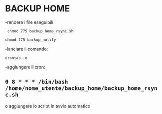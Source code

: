 # BACKUP HOME

-rendere i file eseguibili

`` chmod 775 backup_home_rsync.sh``

``chmod 775 backup_notify``

-lanciare il comando:

``crontab -e``

-aggiungere il cron:

``0 8 * * * /bin/bash /home/nome_utente/backup_home/backup_home_rsync.sh
``
----------

o aggiungere lo script in avvio automatico

